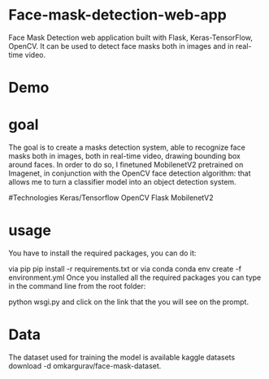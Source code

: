 # Face-mask-detection-web-app
Face Mask Detection web application built with Flask, Keras-TensorFlow, OpenCV. It can be used to detect face masks both in images and in real-time video.

# Demo

# goal
The goal is to create a masks detection system, able to recognize face masks both in images, both in real-time video, drawing bounding box around faces. In order to do so, I finetuned MobilenetV2 pretrained on Imagenet, in conjunction with the OpenCV face detection algorithm: that allows me to turn a classifier model into an object detection system.

#Technologies
Keras/Tensorflow
OpenCV
Flask
MobilenetV2

# usage
You have to install the required packages, you can do it:

via pip pip install -r requirements.txt
or via conda conda env create -f environment.yml
Once you installed all the required packages you can type in the command line from the root folder:

python wsgi.py
and click on the link that the you will see on the prompt.

# Data
The dataset used for training the model is available kaggle datasets download -d omkargurav/face-mask-dataset.
